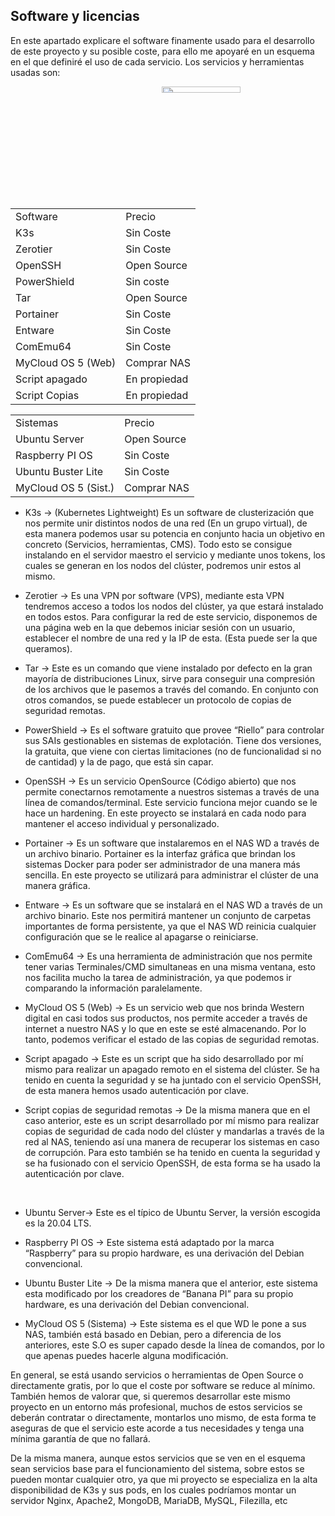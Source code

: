 ## Software y licencias

En este apartado explicare el software finamente usado para el desarrollo de este proyecto y su posible coste, para ello me apoyaré en un esquema en el que definiré el uso de cada servicio. 
Los servicios y herramientas usadas son:

<img src="diagramas/Diagrama lógico del sistema y sus relaciones/Esquema-por-capas-realista v2 (Mayor Calidad).png" align="right" width=50% height=5% hspace=2% />

<table>
<tr> <td> Software </td> <td> Precio </td> </tr>
<tr> <td> K3s </td> <td> Sin Coste </td> </tr>
<tr> <td> Zerotier </td> <td> Sin Coste </td> </tr>
<tr> <td> OpenSSH </td> <td> Open Source </td> </tr>
<tr> <td> PowerShield </td> <td> Sin coste </td> </tr>
<tr> <td> Tar </td> <td> Open Source </td> </tr>
<tr> <td> Portainer </td> <td> Sin Coste </td> </tr>
<tr> <td> Entware </td> <td> Sin Coste </td> </tr>
<tr> <td> ComEmu64 </td> <td> Sin Coste </td> </tr>
<tr> <td> MyCloud OS 5 (Web) </td> <td> Comprar NAS </td> </tr>
<tr> <td> Script apagado </td> <td> En propiedad </td> </tr>
<tr> <td> Script Copias </td> <td> En propiedad </td> </tr>
</table>

<table>
<tr> <td> Sistemas </td> <td> Precio </td> </tr>
<tr> <td> Ubuntu Server </td> <td> Open Source </td> </tr>
<tr> <td> Raspberry PI OS </td> <td> Sin Coste </td> </tr>
<tr> <td> Ubuntu Buster Lite </td> <td> Sin Coste </td> </tr>
<tr> <td> MyCloud OS 5 (Sist.) </td> <td> Comprar NAS </td> </tr>
</table>

- K3s → (Kubernetes Lightweight) Es un software de clusterización que nos permite unir distintos nodos de una red (En un grupo virtual), de esta manera podemos usar su potencia en conjunto hacia un objetivo en concreto (Servicios, herramientas, CMS). Todo esto se consigue instalando en el servidor maestro el servicio y mediante unos tokens, los cuales se generan en los nodos del clúster, podremos unir estos al mismo.

- Zerotier → Es una VPN por software (VPS), mediante esta VPN tendremos acceso a todos los nodos del clúster, ya que estará instalado en todos estos. Para configurar la red de este servicio, disponemos de una página web en la que debemos iniciar sesión con un usuario, establecer el nombre de una red y la IP de esta. (Esta puede ser la que queramos).

- Tar → Este es un comando que viene instalado por defecto en la gran mayoría de distribuciones Linux, sirve para conseguir una compresión de los archivos que le pasemos a través del comando. En conjunto con otros comandos, se puede establecer un protocolo de copias de seguridad remotas.

- PowerShield → Es el software gratuito que provee “Riello” para controlar sus SAIs gestionables en sistemas de explotación. Tiene dos versiones, la gratuita, que viene con ciertas limitaciones (no de funcionalidad si no de cantidad) y la de pago, que está sin capar.

- OpenSSH → Es un servicio OpenSource (Código abierto) que nos permite conectarnos remotamente a nuestros sistemas a través de una línea de comandos/terminal. Este servicio funciona mejor cuando se le hace un hardening. En este proyecto se instalará en cada nodo para mantener el acceso individual y personalizado.

- Portainer → Es un software que instalaremos en el NAS WD a través de un archivo binario. Portainer es la interfaz gráfica que brindan los sistemas Docker para poder ser administrador de una manera más sencilla. En este proyecto se utilizará para administrar el clúster de una manera gráfica.

- Entware → Es un software que se instalará en el NAS WD a través de un archivo binario. Este nos permitirá mantener un conjunto de carpetas importantes de forma persistente, ya que el NAS WD reinicia cualquier configuración que se le realice al apagarse o reiniciarse.

- ComEmu64 → Es una herramienta de administración que nos permite tener varias Terminales/CMD simultaneas en una misma ventana, esto nos facilita mucho la tarea de administración, ya que podemos ir comparando la información paralelamente. 

- MyCloud OS 5 (Web) → Es un servicio web que nos brinda Western digital en casi todos sus productos, nos permite acceder a través de internet a nuestro NAS y lo que en este se esté almacenando. Por lo tanto, podemos verificar el estado de las copias de seguridad remotas.

- Script apagado → Este es un script que ha sido desarrollado por mí mismo para realizar un apagado remoto en el sistema del clúster. Se ha tenido en cuenta la seguridad y se ha juntado con el servicio OpenSSH, de esta manera hemos usado autenticación por clave.

- Script copias de seguridad remotas → De la misma manera que en el caso anterior, este es un script desarrollado por mí mismo para realizar copias de seguridad de cada nodo del clúster y mandarlas a través de la red al NAS, teniendo así una manera de recuperar los sistemas en caso de corrupción. Para esto también se ha tenido en cuenta la seguridad y se ha fusionado con el servicio OpenSSH, de esta forma se ha usado la autenticación por clave.

<br/>

- Ubuntu Server→ Este es el típico de Ubuntu Server, la versión escogida es la 20.04 LTS.

- Raspberry PI OS → Este sistema está adaptado por la marca “Raspberry” para su propio hardware, es una derivación del Debian convencional.

- Ubuntu Buster Lite → De la misma manera que el anterior, este sistema esta modificado por los creadores de “Banana PI” para su propio hardware, es una derivación del Debian convencional.

- MyCloud OS 5 (Sistema) → Este sistema es el que WD le pone a sus NAS, también está basado en Debian, pero a diferencia de los anteriores, este S.O es super capado desde la línea de comandos, por lo que apenas puedes hacerle alguna modificación.

En general, se está usando servicios o herramientas de Open Source o directamente gratis, por lo que el coste por software se reduce al mínimo. También hemos de valorar que, si queremos desarrollar este mismo proyecto en un entorno más profesional, muchos de estos servicios se deberán contratar o directamente, montarlos uno mismo, de esta forma te aseguras de que el servicio este acorde a tus necesidades y tenga una mínima garantía de que no fallará.

De la misma manera, aunque estos servicios que se ven en el esquema sean servicios base para el funcionamiento del sistema, sobre estos se pueden montar cualquier otro, ya que mi proyecto se especializa en la alta disponibilidad de K3s y sus pods, en los cuales podríamos montar un servidor Nginx, Apache2, MongoDB, MariaDB, MySQL, Filezilla, etc 
